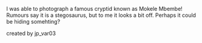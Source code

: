 I was able to photograph a famous cryptid known as Mokele Mbembe! Rumours say it is a stegosaurus, but to me it looks a bit off. Perhaps it could be hiding somehting?

created by jp_var03
